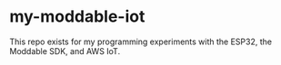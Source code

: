# my-moddable-iot
This repo exists for my programming experiments with the ESP32, the Moddable SDK, and AWS IoT.

